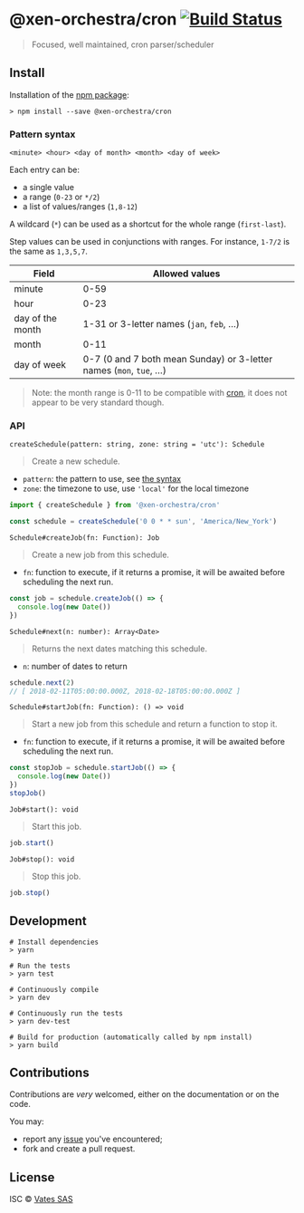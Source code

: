 # @xen-orchestra/cron [![Build Status](https://travis-ci.org/vatesfr/xen-orchestra.png?branch=master)](https://travis-ci.org/vatesfr/xen-orchestra)

> Focused, well maintained, cron parser/scheduler

## Install

Installation of the [npm package](https://npmjs.org/package/@xen-orchestra/cron):

```
> npm install --save @xen-orchestra/cron
```

### Pattern syntax

```
<minute> <hour> <day of month> <month> <day of week>
```


Each entry can be:

- a single value
- a range (`0-23` or `*/2`)
- a list of values/ranges (`1,8-12`)

A wildcard (`*`) can be used as a shortcut for the whole range
(`first-last`).

Step values can be used in conjunctions with ranges. For instance,
`1-7/2` is the same as `1,3,5,7`.

| Field            | Allowed values |
|------------------|----------------|
| minute           | 0-59           |
| hour             | 0-23           |
| day of the month | 1-31 or 3-letter names (`jan`, `feb`, …) |
| month            | 0-11           |
| day of week      | 0-7 (0 and 7 both mean Sunday) or 3-letter names (`mon`, `tue`, …) |

> Note: the month range is 0-11 to be compatible with
> [cron](https://github.com/kelektiv/node-cron), it does not appear to
> be very standard though.

### API

`createSchedule(pattern: string, zone: string = 'utc'): Schedule`

> Create a new schedule.

- `pattern`: the pattern to use, see [the syntax](#pattern-syntax)
- `zone`: the timezone to use, use `'local'` for the local timezone

```js
import { createSchedule } from '@xen-orchestra/cron'

const schedule = createSchedule('0 0 * * sun', 'America/New_York')
```

`Schedule#createJob(fn: Function): Job`

> Create a new job from this schedule.

- `fn`: function to execute, if it returns a promise, it will be
  awaited before scheduling the next run.

```js
const job = schedule.createJob(() => {
  console.log(new Date())
})
```

`Schedule#next(n: number): Array<Date>`

> Returns the next dates matching this schedule.

- `n`: number of dates to return

```js
schedule.next(2)
// [ 2018-02-11T05:00:00.000Z, 2018-02-18T05:00:00.000Z ]
```

`Schedule#startJob(fn: Function): () => void`

> Start a new job from this schedule and return a function to stop it.

- `fn`: function to execute, if it returns a promise, it will be
  awaited before scheduling the next run.

```js
const stopJob = schedule.startJob(() => {
  console.log(new Date())
})
stopJob()
```

`Job#start(): void`

> Start this job.

```js
job.start()
```

`Job#stop(): void`

> Stop this job.

```js
job.stop()
```

## Development

```
# Install dependencies
> yarn

# Run the tests
> yarn test

# Continuously compile
> yarn dev

# Continuously run the tests
> yarn dev-test

# Build for production (automatically called by npm install)
> yarn build
```

## Contributions

Contributions are *very* welcomed, either on the documentation or on
the code.

You may:

- report any [issue](https://github.com/vatesfr/xen-orchestra/issues)
  you've encountered;
- fork and create a pull request.

## License

ISC © [Vates SAS](https://vates.fr)
